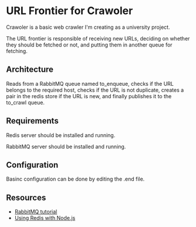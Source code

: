 # URL Frontier for Crawoler

Crawoler is a basic web crawler I'm creating as a university project.

The URL frontier is responsible of receiving new URLs, deciding on whether they should be fetched
or not, and putting them in another queue for fetching.

## Architecture

Reads from a RabbitMQ queue named to\_enqueue,
checks if the URL belongs to the required host,
checks if the URL is not duplicate,
creates a pair in the redis store if the URL is new,
and finally publishes it to the to\_crawl queue.

## Requirements

Redis server should be installed and running.

RabbitMQ server should be installed and running.

## Configuration

Basinc configuration can be done by editing the .end file.

## Resources

* [RabbitMQ tutorial](https://www.rabbitmq.com/tutorials/tutorial-one-javascript.html)
* [Using Redis with Node.js](https://www.sitepoint.com/using-redis-node-js/)

